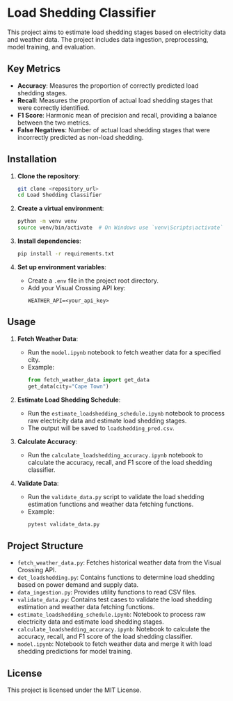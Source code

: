 # Load Shedding Classifier

This project aims to estimate load shedding stages based on electricity data and weather data. The project includes data ingestion, preprocessing, model training, and evaluation.

## Key Metrics

- **Accuracy**: Measures the proportion of correctly predicted load shedding stages.
- **Recall**: Measures the proportion of actual load shedding stages that were correctly identified.
- **F1 Score**: Harmonic mean of precision and recall, providing a balance between the two metrics.
- **False Negatives**: Number of actual load shedding stages that were incorrectly predicted as non-load shedding.

## Installation

1. **Clone the repository**:
    ```bash
    git clone <repository_url>
    cd Load Shedding Classifier
    ```

2. **Create a virtual environment**:
    ```bash
    python -m venv venv
    source venv/bin/activate  # On Windows use `venv\Scripts\activate`
    ```

3. **Install dependencies**:
    ```bash
    pip install -r requirements.txt
    ```

4. **Set up environment variables**:
    - Create a `.env` file in the project root directory.
    - Add your Visual Crossing API key:
      ```
      WEATHER_API=<your_api_key>
      ```

## Usage

1. **Fetch Weather Data**:
    - Run the `model.ipynb` notebook to fetch weather data for a specified city.
    - Example:
      ```python
      from fetch_weather_data import get_data
      get_data(city="Cape Town")
      ```

2. **Estimate Load Shedding Schedule**:
    - Run the `estimate_loadshedding_schedule.ipynb` notebook to process raw electricity data and estimate load shedding stages.
    - The output will be saved to `loadshedding_pred.csv`.

3. **Calculate Accuracy**:
    - Run the `calculate_loadshedding_accuracy.ipynb` notebook to calculate the accuracy, recall, and F1 score of the load shedding classifier.

4. **Validate Data**:
    - Run the `validate_data.py` script to validate the load shedding estimation functions and weather data fetching functions.
    - Example:
      ```bash
      pytest validate_data.py
      ```

## Project Structure

- `fetch_weather_data.py`: Fetches historical weather data from the Visual Crossing API.
- `det_loadshedding.py`: Contains functions to determine load shedding based on power demand and supply data.
- `data_ingestion.py`: Provides utility functions to read CSV files.
- `validate_data.py`: Contains test cases to validate the load shedding estimation and weather data fetching functions.
- `estimate_loadshedding_schedule.ipynb`: Notebook to process raw electricity data and estimate load shedding stages.
- `calculate_loadshedding_accuracy.ipynb`: Notebook to calculate the accuracy, recall, and F1 score of the load shedding classifier.
- `model.ipynb`: Notebook to fetch weather data and merge it with load shedding predictions for model training.

## License

This project is licensed under the MIT License.